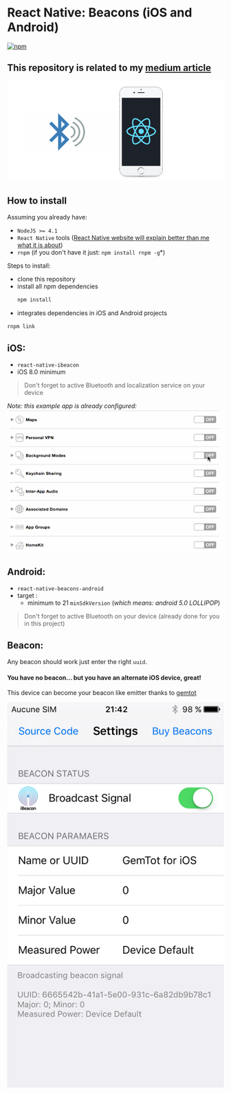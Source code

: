 React Native: Beacons (iOS and Android)
======
[![npm](https://img.shields.io/npm/l/express.svg?maxAge=2592000)](https://github.com/MacKentoch/reactNativeBeaconExample)


## This repository is related to my [medium article](https://medium.com/@erwan.datin/mmazzarolohow-to-play-with-ibeacons-in-a-react-native-application-5cef754b2edc#.jsz0loalm)
[![RN-iBeacon.png](RN-iBeacon.png)](https://medium.com/@erwan.datin/mmazzarolohow-to-play-with-ibeacons-in-a-react-native-application-5cef754b2edc#.jsz0loalm)

## How to install

Assuming you already have:
- `NodeJS >= 4.1`
- `React Native` tools ([React Native website will explain better than me what it is about](https://facebook.github.io/react-native/docs/getting-started.html))
- `rnpm` (if you don't have it just: `npm install rnpm -g`*)

Steps to install:
- clone this repository
- install all npm dependencies
  ```bash
  npm install
  ```
- integrates dependencies in iOS and Android projects
```bash
rnpm link
```

## iOS:
- `react-native-ibeacon`
- iOS 8.0 minimum

> Don't forget to active Bluetooth and localization service on your device

*Note: this example app is already configured:*
![ios: active background mode](./bgmode.gif)

## Android:
- `react-native-beacons-android`
- target :
  - minimum to 21 `minSdkVersion` (*which means: android 5.0 LOLLIPOP*)

> Don't forget to active Bluetooth on your device (already done for you in this project)

## Beacon:

Any beacon should work just enter the right `uuid`.

#### You have no beacon... but you have an alternate iOS device, great!

This device can become your beacon like emitter thanks to [gemtot](https://github.com/gemtot/iBeacon)

![like here :](gemtot-beacon-emitter-app.PNG)
